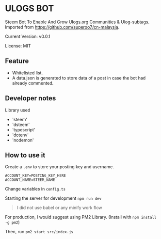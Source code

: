 # ULOGS BOT

Steem Bot To Enable And Grow Ulogs.org Communities & Ulog-subtags.
Imported from https://github.com/superoo7/cn-malaysia.

Current Version: v0.0.1

License: MIT

## Feature
- Whitelisted list.
- A data.json is generated to store data of a post in case the bot had already commented.

## Developer notes

Library used

* 'steem'
* 'dsteem'
* 'typescript'
* 'dotenv'
* 'nodemon'

## How to use it

Create a `.env` to store your posting key and username.

```
ACCOUNT_KEY=POSTING_KEY_HERE
ACCOUNT_NAME=STEEM_NAME
```

Change variables in `config.ts`

Starting the server for development `npm run dev`
> I did not use babel or any minify work flow

For production, I would suggest using PM2 Library. (Install with `npm install -g pm2`)

Then, run `pm2 start src/index.js`



